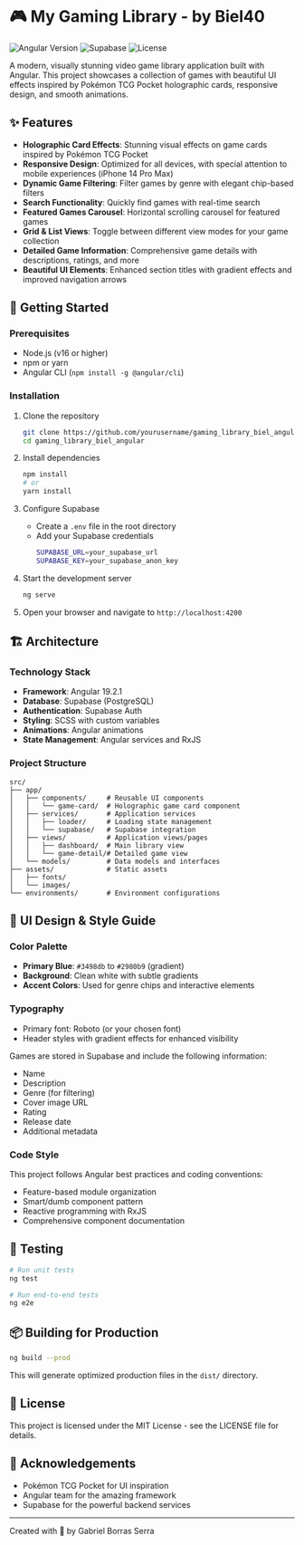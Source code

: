 # 🎮 My Gaming Library - by Biel40

![Angular Version](https://img.shields.io/badge/Angular-19.2.1-DD0031?style=for-the-badge&logo=angular)
![Supabase](https://img.shields.io/badge/Supabase-Database-3ECF8E?style=for-the-badge&logo=supabase)
![License](https://img.shields.io/badge/License-MIT-blue?style=for-the-badge)

A modern, visually stunning video game library application built with Angular. This project showcases a collection of games with beautiful UI effects inspired by Pokémon TCG Pocket holographic cards, responsive design, and smooth animations.

## ✨ Features

- **Holographic Card Effects**: Stunning visual effects on game cards inspired by Pokémon TCG Pocket
- **Responsive Design**: Optimized for all devices, with special attention to mobile experiences (iPhone 14 Pro Max)
- **Dynamic Game Filtering**: Filter games by genre with elegant chip-based filters
- **Search Functionality**: Quickly find games with real-time search
- **Featured Games Carousel**: Horizontal scrolling carousel for featured games
- **Grid & List Views**: Toggle between different view modes for your game collection
- **Detailed Game Information**: Comprehensive game details with descriptions, ratings, and more
- **Beautiful UI Elements**: Enhanced section titles with gradient effects and improved navigation arrows


## 🚀 Getting Started

### Prerequisites

- Node.js (v16 or higher)
- npm or yarn
- Angular CLI (`npm install -g @angular/cli`)

### Installation

1. Clone the repository
   ```bash
   git clone https://github.com/yourusername/gaming_library_biel_angular.git
   cd gaming_library_biel_angular
   ```

2. Install dependencies
   ```bash
   npm install
   # or
   yarn install
   ```

3. Configure Supabase
   - Create a `.env` file in the root directory
   - Add your Supabase credentials
     ```bash
     SUPABASE_URL=your_supabase_url
     SUPABASE_KEY=your_supabase_anon_key
     ```

4. Start the development server
   ```bash
   ng serve
   ```

5. Open your browser and navigate to `http://localhost:4200`

## 🏗️ Architecture

### Technology Stack

- **Framework**: Angular 19.2.1
- **Database**: Supabase (PostgreSQL)
- **Authentication**: Supabase Auth
- **Styling**: SCSS with custom variables
- **Animations**: Angular animations
- **State Management**: Angular services and RxJS

### Project Structure

```
src/
├── app/
│   ├── components/     # Reusable UI components
│   │   └── game-card/  # Holographic game card component
│   ├── services/       # Application services
│   │   ├── loader/     # Loading state management
│   │   └── supabase/   # Supabase integration
│   ├── views/          # Application views/pages
│   │   ├── dashboard/  # Main library view
│   │   └── game-detail/# Detailed game view
│   └── models/         # Data models and interfaces
├── assets/             # Static assets
│   ├── fonts/
│   └── images/
└── environments/       # Environment configurations
```

## 🎨 UI Design & Style Guide

### Color Palette

- **Primary Blue**: `#3498db` to `#2980b9` (gradient)
- **Background**: Clean white with subtle gradients
- **Accent Colors**: Used for genre chips and interactive elements

### Typography

- Primary font: Roboto (or your chosen font)
- Header styles with gradient effects for enhanced visibility

Games are stored in Supabase and include the following information:
- Name
- Description
- Genre (for filtering)
- Cover image URL
- Rating
- Release date
- Additional metadata

### Code Style

This project follows Angular best practices and coding conventions:
- Feature-based module organization
- Smart/dumb component pattern
- Reactive programming with RxJS
- Comprehensive component documentation

## 🧪 Testing

```bash
# Run unit tests
ng test

# Run end-to-end tests
ng e2e
```

## 📦 Building for Production

```bash
ng build --prod
```

This will generate optimized production files in the `dist/` directory.

## 📄 License

This project is licensed under the MIT License - see the LICENSE file for details.

## 👏 Acknowledgements

- Pokémon TCG Pocket for UI inspiration
- Angular team for the amazing framework
- Supabase for the powerful backend services

---

Created with 💙 by Gabriel Borras Serra

